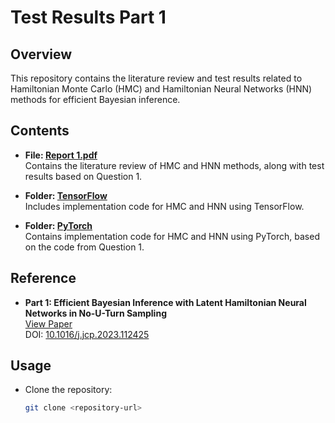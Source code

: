 # Test Results Part 1

## Overview

This repository contains the literature review and test results related to Hamiltonian Monte Carlo (HMC) and Hamiltonian Neural Networks (HNN) methods for efficient Bayesian inference.

## Contents

- **File: [Report 1.pdf](./Report%201.pdf)**  
  Contains the literature review of HMC and HNN methods, along with test results based on Question 1.

- **Folder: [TensorFlow](./Tensorflow)**  
  Includes implementation code for HMC and HNN using TensorFlow.

- **Folder: [PyTorch](./Pytorch)**  
  Contains implementation code for HMC and HNN using PyTorch, based on the code from Question 1.

## Reference

- **Part 1: Efficient Bayesian Inference with Latent Hamiltonian Neural Networks in No-U-Turn Sampling**  
  [View Paper](https://arxiv.org/abs/2208.06120)  
  DOI: [10.1016/j.jcp.2023.112425](https://doi.org/10.1016/j.jcp.2023.112425)

## Usage

- Clone the repository:  
  ```bash
  git clone <repository-url>
